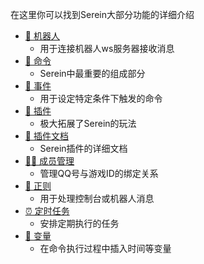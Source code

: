 
在这里你可以找到Serein大部分功能的详细介绍

- [🤖 机器人](Bot.md)
  - 用于连接机器人ws服务器接收消息
- [🔩 命令](Command.md)
  - Serein中最重要的组成部分
- [🎄 事件](Event.md)
  - 用于设定特定条件下触发的命令
- [🧩 插件](JSPlugin.md)
  - 极大拓展了Serein的玩法
- [📝 插件文档](JSDocs.md)
  - Serein插件的详细文档
- [👨‍💼 成员管理](Member.md)
  - 管理QQ号与游戏ID的绑定关系
- [📜 正则](Regex.md)
  - 用于处理控制台或机器人消息
- [⏰ 定时任务](Task.md)
  - 安排定期执行的任务
- [🎨 变量](Variables.md)
  - 在命令执行过程中插入时间等变量

